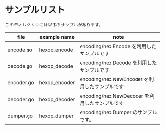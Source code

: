 # サンプルリスト

このディレクトリには以下のサンプルがあります。

|file|example name|note|
|----|------------|----|
|encode.go|hexop\_encode|encoding/hex.Encode を利用したサンプルです|
|decode.go|hexop\_decode|encoding/hex.Decode を利用したサンプルです|
|encoder.go|hexop\_encoder|encoding/hex.NewEncoder を利用したサンプルです|
|decoder.go|hexop\_decoder|encoding/hex.NewDecoder を利用したサンプルです|
|dumper.go|hexop\_dumper|encoding/hex.Dumper のサンプルです。|
